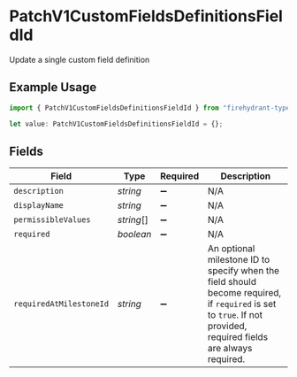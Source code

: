 # PatchV1CustomFieldsDefinitionsFieldId

Update a single custom field definition

## Example Usage

```typescript
import { PatchV1CustomFieldsDefinitionsFieldId } from "firehydrant-typescript-sdk/models/components";

let value: PatchV1CustomFieldsDefinitionsFieldId = {};
```

## Fields

| Field                                                                                                                                                            | Type                                                                                                                                                             | Required                                                                                                                                                         | Description                                                                                                                                                      |
| ---------------------------------------------------------------------------------------------------------------------------------------------------------------- | ---------------------------------------------------------------------------------------------------------------------------------------------------------------- | ---------------------------------------------------------------------------------------------------------------------------------------------------------------- | ---------------------------------------------------------------------------------------------------------------------------------------------------------------- |
| `description`                                                                                                                                                    | *string*                                                                                                                                                         | :heavy_minus_sign:                                                                                                                                               | N/A                                                                                                                                                              |
| `displayName`                                                                                                                                                    | *string*                                                                                                                                                         | :heavy_minus_sign:                                                                                                                                               | N/A                                                                                                                                                              |
| `permissibleValues`                                                                                                                                              | *string*[]                                                                                                                                                       | :heavy_minus_sign:                                                                                                                                               | N/A                                                                                                                                                              |
| `required`                                                                                                                                                       | *boolean*                                                                                                                                                        | :heavy_minus_sign:                                                                                                                                               | N/A                                                                                                                                                              |
| `requiredAtMilestoneId`                                                                                                                                          | *string*                                                                                                                                                         | :heavy_minus_sign:                                                                                                                                               | An optional milestone ID to specify when the field should become required, if `required` is set to `true`. If not provided, required fields are always required. |